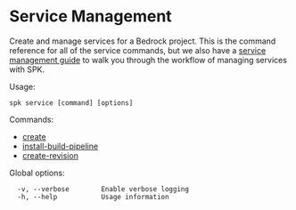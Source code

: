 # Service Management

Create and manage services for a Bedrock project. This is the command reference
for all of the service commands, but we also have a
[service management guide](./project-service-management-guide.md) to walk you
through the workflow of managing services with SPK.

Usage:

```
spk service [command] [options]
```

Commands:

- [create](https://catalystcode.github.io/spk/commands/index.html#service_create)
- [install-build-pipeline](https://catalystcode.github.io/spk/commands/index.html#service_install-build-pipeline)
- [create-revision](https://catalystcode.github.io/spk/commands/index.html#service_create-revision)

Global options:

```
  -v, --verbose        Enable verbose logging
  -h, --help           Usage information
```
